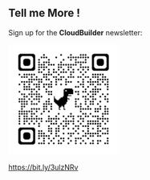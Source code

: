 ## Tell me More !

Sign up for the **CloudBuilder** newsletter:

![Link](content/img/cloudbuilder_signup220.png)

https://bit.ly/3ulzNRv

